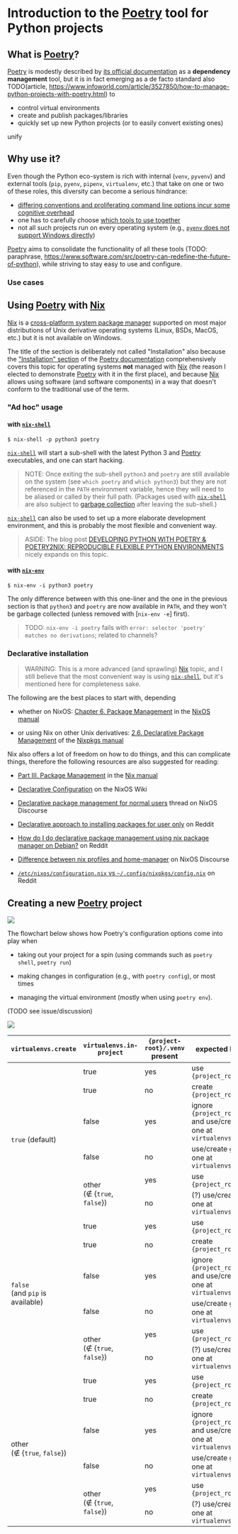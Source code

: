 # Introduction to the [Poetry] tool for Python projects

[Poetry]:
  https://python-poetry.org/
  "The Poetry website"

[poetry_docs]:
  https://python-poetry.org/docs/
  "The official Poetry documentation pages"

[poetry_github_repo]:
  https://github.com/python-poetry/poetry
  "The GitHub source repository of Poetry"

[Nix]:
  https://nixos.org/
  "The website of the Nix cross-platform system package manager"

## What is [Poetry]?

[Poetry] is modestly described by [its official documentation](TODO) as a **dependency management** tool, but it is in fact emerging as a de facto standard also TODO(article, https://www.infoworld.com/article/3527850/how-to-manage-python-projects-with-poetry.html) to

+ control virtual environments
+ create and publish packages/libraries
+ quickly set up new Python projects (or to easily convert existing ones)

unify

## Why use it?

Even though the Python eco-system is rich with internal (`venv`, `pyvenv`) and external tools (`pip`, `pyenv`, `pipenv`, `virtualenv`, etc.) that take on one or two of these roles, this diversity can become a serious hindrance:

+ [differing conventions and proliferating command line options incur some cognitive overhead][so_python_tools_comparison]
+ one has to carefully choose [which tools to use together][so_a_python_combo]
+ not all such projects run on every operating system (e.g., [`pyenv` does not support Windows directly][pyenv_windows_support])

[Poetry] aims to consolidate the functionality of all these tools (TODO: paraphrase, https://www.software.com/src/poetry-can-redefine-the-future-of-python), while striving to stay easy to use and configure.

[so_python_tools_comparison]:
  https://stackoverflow.com/questions/41573587/what-is-the-difference-between-venv-pyvenv-pyenv-virtualenv-virtualenvwrappe
  "Stackoverflow thread: What is the difference between venv, pyvenv, pyenv, virtualenv, virtualenvwrapper, pipenv, etc?"

[so_a_python_combo]:
  https://stackoverflow.com/questions/48470540/how-to-work-with-pyenv-virtualenv-and-pipenv
  "Stackoverlow thread: How to work with pyenv, virtualenv and pipenv?"

[pyenv_windows_support]:
  https://github.com/pyenv/pyenv#:~:text=Pyenv%20does%20not%20work
  "Installation section of the pyenv GitHub repo"

### Use cases

## Using [Poetry] with [Nix]

[Nix] is a [cross-platform system package manager](https://en.wikipedia.org/wiki/Nix_package_manager) supported on most major distributions of Unix derivative operating systems (Linux, BSDs, MacOS, etc.) but it is not available on Windows.

The title of the section is deliberately not called "Installation" also because the ["Installation" section](https://python-poetry.org/docs/#installation) of the [Poetry documentation][poetry_docs] comprehensively covers this topic for operating systems **not** managed with [Nix] (the reason I elected to demonstrate [Poetry] with it in the first place), and because [Nix] allows using software (and software components) in a way that doesn't conform to the traditional use of the term.

### "Ad hoc" usage

#### with [`nix-shell`]

[`nix-shell`]:
  https://nixos.org/manual/nix/stable/#sec-nix-shell
  "The nix-shell manual pages in the Nix manual"

```shell
$ nix-shell -p python3 poetry
```

[`nix-shell`] will start a sub-shell with the latest Python 3 and [Poetry] executables, and one can start hacking.

> NOTE: Once exiting the sub-shell `python3` and `poetry` are still available on the system (see `which poetry` and `which python3`) but they are not referenced in the `PATH` environment variable, hence they will need to be aliased or called by their full path. (Packages used with [`nix-shell`] are also subject to [garbage collection](https://nixos.org/manual/nix/stable/#sec-garbage-collection) after leaving the sub-shell.)

[`nix-shell`] can also be used to set up a more elaborate development environment, and this is probably the most flexible and convenient way.

> ASIDE: The blog post [DEVELOPING PYTHON WITH POETRY & POETRY2NIX: REPRODUCIBLE FLEXIBLE PYTHON ENVIRONMENTS](https://www.tweag.io/blog/2020-08-12-poetry2nix/) nicely expands on this topic.

#### with [`nix-env`]

[`nix-env`]:
  https://nixos.org/manual/nix/stable/#sec-nix-env
  "The nix-env manual pages in the Nix manual"

```shell
$ nix-env -i python3 poetry
```

The only difference between with this one-liner and the one in the previous section is that `python3` and `poetry` are now available in `PATH`, and they won't be garbage collected (unless removed with [`nix-env -e`] first).

> TODO: `nix-env -i poetry` fails with `error: selector 'poetry' matches no derivations`; related to channels?

### Declarative installation

> WARNING: This is a more advanced (and sprawling) [Nix] topic, and I still believe that the most convenient way is using [`nix-shell`], but it's mentioned here for completeness sake.

The following are the best places to start with, depending

+ whether on NixOS: [Chapter 6. Package Management](https://nixos.org/manual/nixos/stable/index.html#sec-package-management) in the [NixOS manual](https://nixos.org/manual/nixos/stable/)

+ or using Nix on other Unix derivatives: [2.6. Declarative Package Management](https://nixos.org/manual/nixpkgs/stable/#sec-declarative-package-management) of the [Nixpkgs manual](https://nixos.org/manual/nixpkgs/stable/)

Nix also offers a lot of freedom on how to do things, and this can complicate things, therefore the following resources are also suggested for reading:

+ [Part III. Package Management](https://nixos.org/manual/nix/stable/#chap-package-management) in the [Nix manual](https://nixos.org/manual/nix/stable/)

+ [Declarative Configuration](https://nixos.wiki/wiki/Nix#Declarative_Configuration) on the NixOS Wiki

+ [Declarative package management for normal users](https://discourse.nixos.org/t/declarative-package-management-for-normal-users/1823) thread on NixOS Discourse

+ [Declarative approach to installing packages for user only](https://www.reddit.com/r/NixOS/comments/9324ag/declarative_approach_to_installing_packages_for/) on Reddit

+ [How do I do declarative package management using nix package manager on Debian?](https://www.reddit.com/r/NixOS/comments/krz2g8/how_do_i_do_declarative_package_management_using/) on Reddit

+ [Difference between nix profiles and home-manager](https://discourse.nixos.org/t/difference-between-nix-profiles-and-home-manager/9539) on NixOS Discourse

+ [`/etc/nixos/configuration.nix` vs `~/.config/nixpkgs/config.nix`](https://www.reddit.com/r/NixOS/comments/6izuqh/etcnixosconfigurationnix_vs_confignixpkgsconfignix/) on Reddit

## Creating a new [Poetry] project

![](./poetry-start.svg)

The flowchart below shows how Poetry's configuration options come into play when

+ taking out your project for a spin (using commands such as `poetry shell`, `poetry run`)

+ making changes in configuration (e.g., with `poetry config`), or most times

+ managing the virtual environment (mostly when using `poetry env`).

(TODO see issue/discussion)

![](./poetry-config-and-ve.svg)

<table>
<thead>
<tr>
<th style="white-space:nowrap;"><code>virtualenvs.create</code></th>
<th style="white-space:nowrap;"><code>virtualenvs.in-project</code></th>
<th style="white-space:nowrap;"><code>{project-root}/.venv</code> present</th>
<th>expected behavior</th>
</tr>
</thead>
<tbody>
<tr>
<td rowspan="6"><code>true</code> (default)</td>
<td>true</td>
<td>yes</td>
<td>use <code>{project_root}/.venv</code></td>
</tr>
<tr>

<td>true</td>
<td>no</td>
<td>create <code>{project_root}/.venv</code></td>
</tr>
<tr>

<td>false</td>
<td>yes</td>
<td>ignore <code>{project_root}/.venv</code> and use/create global one at <code>virtualenvs.path</code></td>
</tr>
<tr>

<td>false</td>
<td>no</td>
<td>use/create global one at <code>virtualenvs.path</code></td>
</tr>
<tr>

<td rowspan="2">other<br>(∉ {<code>true</code>, <code>false</code>})</td>
<td>yes</td>
<td>use <code>{project_root}/.venv</code></td>
</tr>
<tr>


<td>no</td>
<td>(?) use/create global one at <code>virtualenvs.path</code></td>
</tr>
<tr>
<td rowspan="6"><code>false</code><br>(and <code>pip</code> is available)</td>
<td>true</td>
<td>yes</td>
<td>use <code>{project_root}/.venv</code></td>
</tr>
<tr>

<td>true</td>
<td>no</td>
<td>create <code>{project_root}/.venv</code></td>
</tr>
<tr>

<td>false</td>
<td>yes</td>
<td>ignore <code>{project_root}/.venv</code> and use/create global one at <code>virtualenvs.path</code></td>
</tr>
<tr>

<td>false</td>
<td>no</td>
<td>use/create global one at <code>virtualenvs.path</code></td>
</tr>
<tr>

<td rowspan="2">other<br>(∉ {<code>true</code>, <code>false</code>})</td>
<td>yes</td>
<td>use <code>{project_root}/.venv</code></td>
</tr>
<tr>


<td>no</td>
<td>(?) use/create global one at <code>virtualenvs.path</code></td>
</tr>
<tr>
<td rowspan="6">other<br>(∉ {<code>true</code>, <code>false</code>})</td>
<td>true</td>
<td>yes</td>
<td>use <code>{project_root}/.venv</code></td>
</tr>
<tr>

<td>true</td>
<td>no</td>
<td>create <code>{project_root}/.venv</code></td>
</tr>
<tr>

<td>false</td>
<td>yes</td>
<td>ignore <code>{project_root}/.venv</code> and use/create global one at <code>virtualenvs.path</code></td>
</tr>
<tr>

<td>false</td>
<td>no</td>
<td>use/create global one at <code>virtualenvs.path</code></td>
</tr>
<tr>

<td rowspan="2">other<br>(∉ {<code>true</code>, <code>false</code>})</td>
<td>yes</td>
<td>use <code>{project_root}/.venv</code></td>
</tr>
<tr>


<td>no</td>
<td>(?) use/create global one at <code>virtualenvs.path</code></td>
</tr>
</tbody>
</table>
